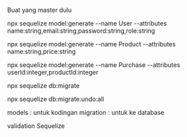Buat yang master dulu

npx sequelize  model:generate --name User --attributes name:string,email:string,password:string,role:string

npx sequelize  model:generate --name Product --attributes name:string,price:string

npx sequelize  model:generate --name Purchase --attributes userId:integer,productId:integer

npx sequelize db:migrate

npx sequelize db:migrate:undo:all

models : untuk kodingan
migration : untuk ke database


validation Sequelize

